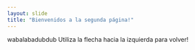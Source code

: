```yaml
---
layout: slide
title: "Bienvenidos a la segunda página!"
---
```

wabalabadubdub
Utiliza la flecha hacia la izquierda para volver!

